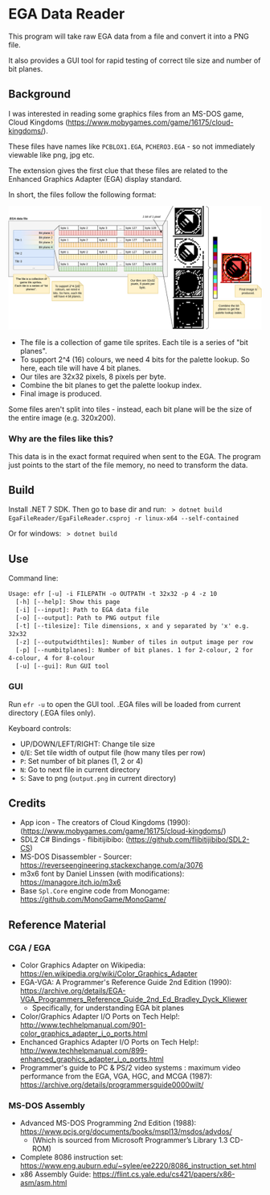 # EGA Data Reader

This program will take raw EGA data from a file and convert it into a PNG file.

It also provides a GUI tool for rapid testing of correct tile size and number of bit planes.

## Background

I was interested in reading some graphics files from an MS-DOS game, Cloud Kingdoms (https://www.mobygames.com/game/16175/cloud-kingdoms/).

These files have names like `PCBLOX1.EGA`, `PCHERO3.EGA` - so not immediately viewable like png, jpg etc.

The extension gives the first clue that these files are related to the Enhanced Graphics Adapter (EGA) display standard.

In short, the files follow the following format:

![Diagram](ega-file-data.png)

* The file is a collection of game tile sprites. Each tile is a series of "bit planes".
* To support 2^4 (16) colours, we need 4 bits for the palette lookup. So here, each tile will have 4 bit planes.
* Our tiles are 32x32 pixels, 8 pixels per byte.
* Combine the bit planes to get the palette lookup index.
* Final image is produced.

Some files aren't split into tiles - instead, each bit plane will be the size of the entire image (e.g. 320x200).

### Why are the files like this?

This data is in the exact format required when sent to the EGA. The program just points to the start of the file memory, no need to transform the data.

## Build

Install .NET 7 SDK. Then go to base dir and run:
` > dotnet build EgaFileReader/EgaFileReader.csproj -r linux-x64 --self-contained`

Or for windows:
` > dotnet build`

## Use

Command line:

```
Usage: efr [-u] -i FILEPATH -o OUTPATH -t 32x32 -p 4 -z 10
  [-h] [--help]: Show this page
  [-i] [--input]: Path to EGA data file
  [-o] [--output]: Path to PNG output file
  [-t] [--tilesize]: Tile dimensions, x and y separated by 'x' e.g. 32x32
  [-z] [--outputwidthtiles]: Number of tiles in output image per row
  [-p] [--numbitplanes]: Number of bit planes. 1 for 2-colour, 2 for 4-colour, 4 for 8-colour
  [-u] [--gui]: Run GUI tool
```

### GUI

Run `efr -u` to open the GUI tool. .EGA files will be loaded from current directory (.EGA files only).

Keyboard controls:

* UP/DOWN/LEFT/RIGHT: Change tile size
* `Q`/`E`: Set tile width of output file (how many tiles per row)
* `P`: Set number of bit planes (1, 2 or 4)
* `N`: Go to next file in current directory
* `S`: Save to png (`output.png` in current directory)

## Credits

* App icon - The creators of Cloud Kingdoms (1990): (https://www.mobygames.com/game/16175/cloud-kingdoms/)
* SDL2 C# Bindings - flibitijibibo: (https://github.com/flibitijibibo/SDL2-CS)
* MS-DOS Disassembler - Sourcer: https://reverseengineering.stackexchange.com/a/3076
* m3x6 font by Daniel Linssen (with modifications): https://managore.itch.io/m3x6
* Base `Spl.Core` engine code from Monogame: https://github.com/MonoGame/MonoGame/

## Reference Material

### CGA / EGA
* Color Graphics Adapter on Wikipedia: https://en.wikipedia.org/wiki/Color_Graphics_Adapter
* EGA-VGA: A Programmer's Reference Guide 2nd Edition (1990): https://archive.org/details/EGA-VGA_Programmers_Reference_Guide_2nd_Ed_Bradley_Dyck_Kliewer
  * Specifically, for understanding EGA bit planes
* Color/Graphics Adapter I/O Ports on Tech Help!: http://www.techhelpmanual.com/901-color_graphics_adapter_i_o_ports.html
* Enchanced Graphics Adapter I/O Ports on Tech Help!: http://www.techhelpmanual.com/899-enhanced_graphics_adapter_i_o_ports.html
* Programmer's guide to PC & PS/2 video systems : maximum video performance from the EGA, VGA, HGC, and MCGA (1987): https://archive.org/details/programmersguide0000wilt/

### MS-DOS Assembly
* Advanced MS-DOS Programming 2nd Edition (1988): https://www.pcjs.org/documents/books/mspl13/msdos/advdos/
  * (Which is sourced from Microsoft Programmer’s Library 1.3 CD-ROM)
* Complete 8086 instruction set: https://www.eng.auburn.edu/~sylee/ee2220/8086_instruction_set.html
* x86 Assembly Guide: https://flint.cs.yale.edu/cs421/papers/x86-asm/asm.html

